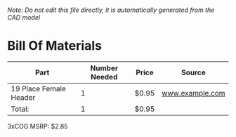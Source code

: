 ###### Note: Do not edit this file directly, it is automatically generated from the CAD model 
# Bill Of Materials 
 |Part|Number Needed|Price|Source| 
 |----|----------|-----|-----|
|19 Place Female Header|1|$0.95|www.example.com|
|Total: |1|$0.95| |

 3xCOG MSRP: $2.85